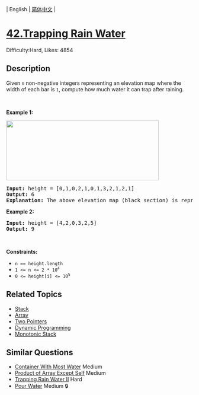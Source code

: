 
| English | [简体中文](problem_zh.md) |

# [42.Trapping Rain Water](https://leetcode.com/problems/trapping-rain-water/)
Difficulty:Hard, Likes: 4854

## Description

<p>Given <code>n</code> non-negative integers representing an elevation map where the width of each bar is <code>1</code>, compute how much water it can trap after raining.</p>

<p>&nbsp;</p>
<p><strong class="example">Example 1:</strong></p>
<img src="https://assets.leetcode.com/uploads/2018/10/22/rainwatertrap.png" style="width: 412px; height: 161px;" />
<pre>
<strong>Input:</strong> height = [0,1,0,2,1,0,1,3,2,1,2,1]
<strong>Output:</strong> 6
<strong>Explanation:</strong> The above elevation map (black section) is represented by array [0,1,0,2,1,0,1,3,2,1,2,1]. In this case, 6 units of rain water (blue section) are being trapped.
</pre>

<p><strong class="example">Example 2:</strong></p>

<pre>
<strong>Input:</strong> height = [4,2,0,3,2,5]
<strong>Output:</strong> 9
</pre>

<p>&nbsp;</p>
<p><strong>Constraints:</strong></p>

<ul>
	<li><code>n == height.length</code></li>
	<li><code>1 &lt;= n &lt;= 2 * 10<sup>4</sup></code></li>
	<li><code>0 &lt;= height[i] &lt;= 10<sup>5</sup></code></li>
</ul>


## Related Topics

- [Stack](https://leetcode.com/tag/stack/)
- [Array](https://leetcode.com/tag/array/)
- [Two Pointers](https://leetcode.com/tag/two-pointers/)
- [Dynamic Programming](https://leetcode.com/tag/dynamic-programming/)
- [Monotonic Stack](https://leetcode.com/tag/monotonic-stack/)

## Similar Questions

- [Container With Most Water](../container-with-most-water/README_EN.md) Medium 
- [Product of Array Except Self](../product-of-array-except-self/README_EN.md) Medium 
- [Trapping Rain Water II](../trapping-rain-water-ii/README_EN.md) Hard 
- [Pour Water](../pour-water/README_EN.md) Medium 🔒
